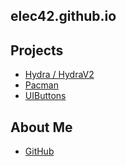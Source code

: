 ## elec42.github.io
## Projects
     
* [Hydra / HydraV2](https://elec42.github.io/HYDRA)
* [Pacman](https://github.com/Elec42/Pacman_Game)
* [UIButtons](https://github.com/Elec42/UIButtons)

## About Me
* [GitHub](https://github.com/Elec42)
